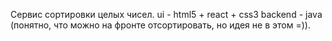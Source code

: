 Сервис сортировки целых чисел.
ui - html5 + react + css3
backend - java (понятно, что можно на фронте отсортировать, но идея не в этом =)).